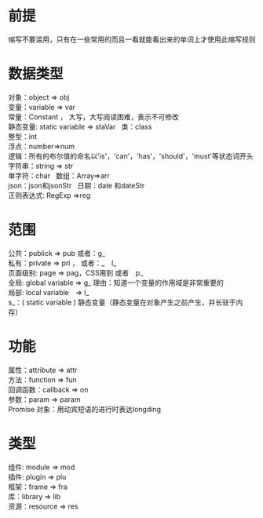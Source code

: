 # 前提
缩写不要滥用，只有在一些常用的而且一看就能看出来的单词上才使用此缩写规则
# 数据类型
对象：object => obj      
变量：variable => var      
常量：Constant ， 大写，大写阅读困难，表示不可修改      
静态变量: static variable => staVar     
类：class   
整型：int    
浮点：number=>num   
逻辑：所有的布尔值的命名以'is'，'can'，'has'，'should'，'must'等状态词开头     
字符串：string => str       
单字符：char      
数组：Array=>arr    
json：json和jsonStr      
日期：date 和dateStr    
正则表达式: RegExp =>reg      
# 范围
公共：publick => pub  或者：g_     
私有：private => pri  ， 或者：_　l_     
页面级别: page => pag，CSS用到 或者　p_    
全局: global variable  => g_ 理由：知道一个变量的作用域是非常重要的    
局部: local variable　=> l_    
s_：( static variable ) 静态变量（静态变量在对象产生之前产生，并长驻于内存）  
# 功能
属性：attribute => attr    
方法：function => fun     
回调函数：callback => on   
参数：param => param    
Promise 对象：用动宾短语的进行时表达longding    
# 类型
组件: module => mod  
插件: plugin => plu   
框架：frame => fra  
库：library => lib  
资源：resource => res
